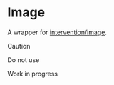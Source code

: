# Image

A wrapper for [intervention/image](https://github.com/Intervention/image).

> [!CAUTION]
> Do not use
>
> Work in progress

